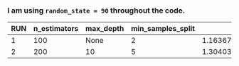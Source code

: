 ### I am using `random_state = 90` throughout the code.

| RUN | n_estimators | max_depth | min_samples_split | MAE                | MSE               | R²                 |
| --- | ------------ | --------- | ----------------- | ------------------ | ----------------- | ------------------ |
| 1   | 100          | None      | 2                 | 1.1636723549488057 | 3.374750928327643 | 0.9624319572593276 |
| 2   | 200          | 10        | 5                 | 1.3040343775006176 | 3.768632170382871 | 0.9580472344603587 |
